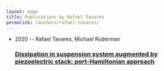 ```yaml
---
layout: page
title: Publications by Rafael Tavares
permalink: /authors/rafael-tavares/
---
```


<ul class="post-list">
<li><span class='post-meta'>2020 -- Rafael Tavares, Michael Ruderman</span><h3><a class='post-link' href='../../dissipation-in-suspension-system-augmented-by-piezoelectric-stack-port-hamiltonian-approach'>Dissipation in suspension system augmented by piezoelectric stack: port-Hamiltonian approach</a></h3></li>

</ul>
